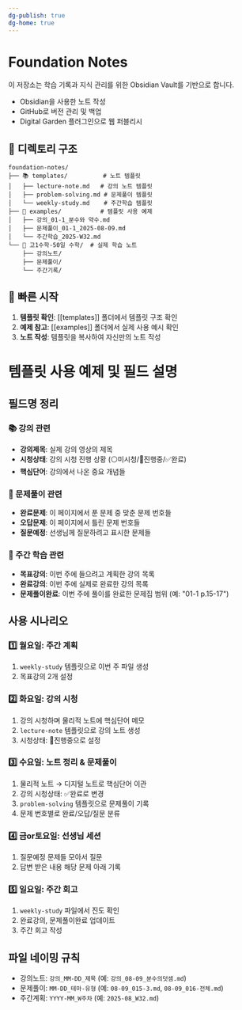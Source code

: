 ```yaml
---
dg-publish: true
dg-home: true
---
```


# Foundation Notes

이 저장소는 학습 기록과 지식 관리를 위한 Obsidian Vault를 기반으로 합니다.
- Obsidian을 사용한 노트 작성
- GitHub로 버전 관리 및 백업
- Digital Garden 플러그인으로 웹 퍼블리시

## 📂 디렉토리 구조

```
foundation-notes/
├── 📚 templates/          # 노트 템플릿
│   ├── lecture-note.md   # 강의 노트 템플릿
│   ├── problem-solving.md # 문제풀이 템플릿
│   └── weekly-study.md    # 주간학습 템플릿
├── 📝 examples/           # 템플릿 사용 예제
│   ├── 강의_01-1_분수와 약수.md
│   ├── 문제풀이_01-1_2025-08-09.md
│   └── 주간학습_2025-W32.md
└── 📖 고1수학-50일 수학/  # 실제 학습 노트
    ├── 강의노트/
    ├── 문제풀이/
    └── 주간기록/
```

## 🎯 빠른 시작

1. **템플릿 확인**: [[templates]] 폴더에서 템플릿 구조 확인
2. **예제 참고**: [[examples]] 폴더에서 실제 사용 예시 확인
3. **노트 작성**: 템플릿을 복사하여 자신만의 노트 작성

# 템플릿 사용 예제 및 필드 설명

## 필드명 정리

### 📚 강의 관련
- **강의제목**: 실제 강의 영상의 제목
- **시청상태**: 강의 시청 진행 상황 (⚪미시청/🔵진행중/✅완료)
- **핵심단어**: 강의에서 나온 중요 개념들

### 📝 문제풀이 관련
- **완료문제**: 이 페이지에서 푼 문제 중 맞춘 문제 번호들
- **오답문제**: 이 페이지에서 틀린 문제 번호들
- **질문예정**: 선생님께 질문하려고 표시한 문제들

### 📅 주간 학습 관련
- **목표강의**: 이번 주에 들으려고 계획한 강의 목록
- **완료강의**: 이번 주에 실제로 완료한 강의 목록
- **문제풀이완료**: 이번 주에 풀이를 완료한 문제집 범위 (예: "01-1 p.15-17")

## 사용 시나리오

### 1️⃣ 월요일: 주간 계획
1. `weekly-study` 템플릿으로 이번 주 파일 생성
2. 목표강의 2개 설정

### 2️⃣ 화요일: 강의 시청
1. 강의 시청하며 물리적 노트에 핵심단어 메모
2. `lecture-note` 템플릿으로 강의 노트 생성
3. 시청상태: 🔵진행중으로 설정

### 3️⃣ 수요일: 노트 정리 & 문제풀이
1. 물리적 노트 → 디지털 노트로 핵심단어 이관
2. 강의 시청상태: ✅완료로 변경
3. `problem-solving` 템플릿으로 문제풀이 기록
4. 문제 번호별로 완료/오답/질문 분류

### 4️⃣ 금or토요일: 선생님 세션
1. 질문예정 문제들 모아서 질문
2. 답변 받은 내용 해당 문제 아래 기록

### 5️⃣ 일요일: 주간 회고
1. `weekly-study` 파일에서 진도 확인
2. 완료강의, 문제풀이완료 업데이트
3. 주간 회고 작성

## 파일 네이밍 규칙
- 강의노트: `강의_MM-DD_제목` (예: `강의_08-09_분수의덧셈.md`)
- 문제풀이: `MM-DD_테마-유형` (예: `08-09_015-3.md`, `08-09_016-전체.md`)
- 주간계획: `YYYY-MM_W주차` (예: `2025-08_W32.md`)